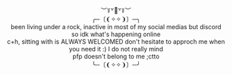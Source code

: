 
  
<div align="center">︶꒦꒷🍭꒷꒦︶
  
<div align="center">  ╭─〔❨✧✧❩〕─╮
<div align="center"> been living under a rock, inactive in most of my social medias but discord so idk what's happening online
<div align="center"> c+h, sitting with is ALWAYS WELCOMED don't hesitate to approch me when you need it :) I do not really mind
<div align="center"> pfp doesn't belong to me ;ctto
<div align="center">╰─〔❨✧✧❩〕─╯
